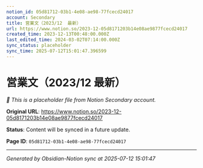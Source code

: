 ```yaml
---
notion_id: 05d81712-03b1-4e08-ae98-77fcecd24017
account: Secondary
title: 営業文（2023/12  最新）
url: https://www.notion.so/2023-12-05d8171203b14e08ae9877fcecd24017
created_time: 2023-12-13T00:48:00.000Z
last_edited_time: 2024-03-02T07:14:00.000Z
sync_status: placeholder
sync_time: 2025-07-12T15:01:47.396599
---
```


# 営業文（2023/12  最新）

*🔄 This is a placeholder file from Notion Secondary account.*

**Original URL**: https://www.notion.so/2023-12-05d8171203b14e08ae9877fcecd24017

**Status**: Content will be synced in a future update.

**Page ID**: `05d81712-03b1-4e08-ae98-77fcecd24017`

---

*Generated by Obsidian-Notion sync at 2025-07-12 15:01:47*
